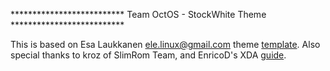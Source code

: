 ************************** Team OctOS - StockWhite Theme **************************

This is based on Esa Laukkanen <ele.linux@gmail.com> theme [template](https://github.com/elelinux/Theme-Template). Also special thanks to kroz of SlimRom Team, and EnricoD's XDA [guide](http://forum.xda-developers.com/showthread.php?t=2634743).
